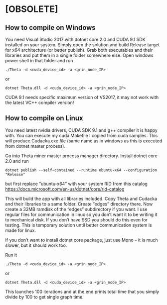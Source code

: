 # [OBSOLETE]

## How to compile on Windows
You need Visual Studio 2017 with dotnet core 2.0 and CUDA 9.1 SDK installed on your system. Simply open the solution and build Release target for x64 architecture (or better publish). Grab both executables and their libraries and put them in a single folder somewhere else. Open windows power shell in that folder and run

    ./Theta -d <cuda_device_id> -a <grin_node_IP>
or

    dotnet Theta.dll -d <cuda_device_id> -a <grin_node_IP>

CUDA 9.1 needs specific maximum version of VS2017, it may not work with the latest VC++ compiler version!

## How to compile on Linux
You need latest nvidia drivers, CUDA SDK 9.1 and g++ compiler it is happy with. You can execute my cuda Makefile I copied from cuda samples. This will produce Cudacka.exe file (same name as in windows as this is executed from dotnet master process).

Go into Theta miner master process manager directory. Install dotnet core 2.0 and run

    dotnet publish --self-contained --runtime ubuntu-x64 --configuration "Release"
    
but first replace “ubuntu-x64” with your system RID from this catalog https://docs.microsoft.com/en-us/dotnet/core/rid-catalog

This will build the app with all libraries included. Copy Theta and Cudacka and their libraries to a same folder. Create “edges” directory there.
Now create a 32MB ramdisk of the “edges” subdirectory if you want. I use regular files for communication in linux so you don’t want it to be writing it to mechanical disk. If you don’t have SSD you should do this even for testing. This is temporary solution until better communication system is made for linux.

If you don’t want to install dotnet core package, just use Mono – it is much slower, but it should work too.

Run it

    ./Theta -d <cuda_device_id> -a <grin_node_IP>
or

    dotnet Theta.dll -d <cuda_device_id> -a <grin_node_IP>
    
This launches 100 iterations and at the end prints total time that you simply divide by 100 to get single graph time.
